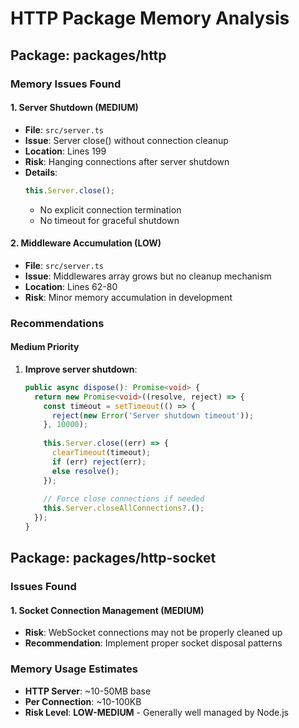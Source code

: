 # HTTP Package Memory Analysis

## Package: packages/http

### Memory Issues Found

#### 1. **Server Shutdown (MEDIUM)**
- **File**: `src/server.ts`
- **Issue**: Server close() without connection cleanup
- **Location**: Lines 199
- **Risk**: Hanging connections after server shutdown
- **Details**: 
  ```typescript
  this.Server.close();
  ```
  - No explicit connection termination
  - No timeout for graceful shutdown

#### 2. **Middleware Accumulation (LOW)**
- **File**: `src/server.ts`
- **Issue**: Middlewares array grows but no cleanup mechanism
- **Location**: Lines 62-80
- **Risk**: Minor memory accumulation in development

### Recommendations

#### Medium Priority
1. **Improve server shutdown**:
   ```typescript
   public async dispose(): Promise<void> {
     return new Promise<void>((resolve, reject) => {
       const timeout = setTimeout(() => {
         reject(new Error('Server shutdown timeout'));
       }, 10000);
       
       this.Server.close((err) => {
         clearTimeout(timeout);
         if (err) reject(err);
         else resolve();
       });
       
       // Force close connections if needed
       this.Server.closeAllConnections?.();
     });
   }
   ```

## Package: packages/http-socket

### Issues Found

#### 1. **Socket Connection Management (MEDIUM)**
- **Risk**: WebSocket connections may not be properly cleaned up
- **Recommendation**: Implement proper socket disposal patterns

### Memory Usage Estimates
- **HTTP Server**: ~10-50MB base
- **Per Connection**: ~10-100KB
- **Risk Level**: **LOW-MEDIUM** - Generally well managed by Node.js
